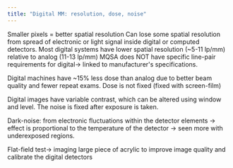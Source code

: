 ```yaml
---
title: "Digital MM: resolution, dose, noise"
---
```

Smaller pixels = better spatial resolution
Can lose some spatial resolution from spread of electronic or light signal inside digital or computed detectors.
Most digital systems have lower spatial resolution (~5-11 lp/mm) relative to analog (11-13 lp/mm)
MQSA does NOT have specific line-pair requirements for digital&#8594; linked to manufacturer's specifications.

Digital machines have ~15% less dose than analog due to better beam quality and fewer repeat exams.
Dose is not fixed (fixed with screen-film)

Digital images have variable contrast, which can be altered using window and level. The noise is fixed after exposure is taken.

Dark-noise: from electronic fluctuations within the 
detector elements &#8594; effect is proportional to the temperature of the detector &#8594; seen more with underexposed regions.

Flat-field test&#8594; imaging large piece of acrylic to improve image quality and calibrate the digital detectors

